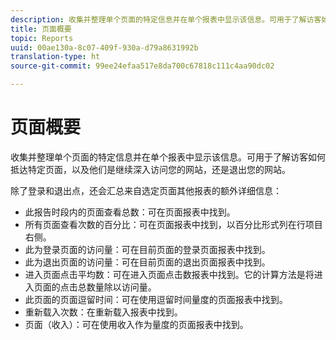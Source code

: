 ```yaml
---
description: 收集并整理单个页面的特定信息并在单个报表中显示该信息。可用于了解访客如何抵达特定页面，以及他们是继续深入访问您的网站，还是退出您的网站。
title: 页面概要
topic: Reports
uuid: 00ae130a-8c07-409f-930a-d79a8631992b
translation-type: ht
source-git-commit: 99ee24efaa517e8da700c67818c111c4aa90dc02

---
```



# 页面概要

收集并整理单个页面的特定信息并在单个报表中显示该信息。可用于了解访客如何抵达特定页面，以及他们是继续深入访问您的网站，还是退出您的网站。

除了登录和退出点，还会汇总来自选定页面其他报表的额外详细信息：

* 此报告时段内的页面查看总数：可在页面报表中找到。
* 所有页面查看次数的百分比：可在页面报表中找到，以百分比形式列在行项目右侧。
* 此为登录页面的访问量：可在目前页面的登录页面报表中找到。
* 此为退出页面的访问量：可在目前页面的退出页面报表中找到。
* 进入页面点击平均数：可在进入页面点击数报表中找到。它的计算方法是将进入页面的点击总数量除以访问量。
* 此页面的页面逗留时间：可在使用逗留时间量度的页面报表中找到。
* 重新载入次数：在重新载入报表中找到。
* 页面（收入）：可在使用收入作为量度的页面报表中找到。

